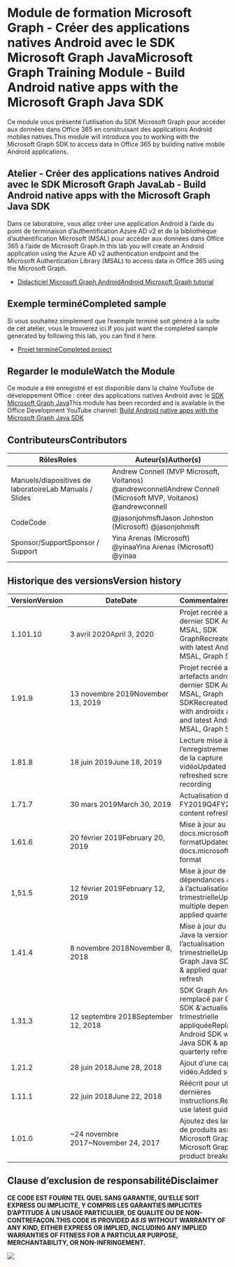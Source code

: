 # <a name="microsoft-graph-training-module---build-android-native-apps-with-the-microsoft-graph-java-sdk"></a><span data-ttu-id="4d45c-101">Module de formation Microsoft Graph - Créer des applications natives Android avec le SDK Microsoft Graph Java</span><span class="sxs-lookup"><span data-stu-id="4d45c-101">Microsoft Graph Training Module - Build Android native apps with the Microsoft Graph Java SDK</span></span>

<span data-ttu-id="4d45c-102">Ce module vous présente l’utilisation du SDK Microsoft Graph pour accéder aux données dans Office 365 en construisant des applications Android mobiles natives.</span><span class="sxs-lookup"><span data-stu-id="4d45c-102">This module will introduce you to working with the Microsoft Graph SDK to access data in Office 365 by building native mobile Android applications.</span></span>

## <a name="lab---build-android-native-apps-with-the-microsoft-graph-java-sdk"></a><span data-ttu-id="4d45c-103">Atelier - Créer des applications natives Android avec le SDK Microsoft Graph Java</span><span class="sxs-lookup"><span data-stu-id="4d45c-103">Lab - Build Android native apps with the Microsoft Graph Java SDK</span></span>

<span data-ttu-id="4d45c-104">Dans ce laboratoire, vous allez créer une application Android à l’aide du point de terminaison d’authentification Azure AD v2 et de la bibliothèque d’authentification Microsoft (MSAL) pour accéder aux données dans Office 365 à l’aide de Microsoft Graph.</span><span class="sxs-lookup"><span data-stu-id="4d45c-104">In this lab you will create an Android application using the Azure AD v2 authentication endpoint and the Microsoft Authentication Library (MSAL) to access data in Office 365 using the Microsoft Graph.</span></span>

- [<span data-ttu-id="4d45c-105">Didacticiel Microsoft Graph Android</span><span class="sxs-lookup"><span data-stu-id="4d45c-105">Android Microsoft Graph tutorial</span></span>](https://docs.microsoft.com/graph/tutorials/android)

## <a name="completed-sample"></a><span data-ttu-id="4d45c-106">Exemple terminé</span><span class="sxs-lookup"><span data-stu-id="4d45c-106">Completed sample</span></span>

<span data-ttu-id="4d45c-107">Si vous souhaitez simplement que l’exemple terminé soit généré à la suite de cet atelier, vous le trouverez ici.</span><span class="sxs-lookup"><span data-stu-id="4d45c-107">If you just want the completed sample generated by following this lab, you can find it here.</span></span>

- [<span data-ttu-id="4d45c-108">Projet terminé</span><span class="sxs-lookup"><span data-stu-id="4d45c-108">Completed project</span></span>](demo)

## <a name="watch-the-module"></a><span data-ttu-id="4d45c-109">Regarder le module</span><span class="sxs-lookup"><span data-stu-id="4d45c-109">Watch the Module</span></span>

<span data-ttu-id="4d45c-110">Ce module a été enregistré et est disponible dans la chaîne YouTube de développement Office : créer des applications natives Android avec le [SDK Microsoft Graph Java](https://youtu.be/BLmOmv4FSsQ)</span><span class="sxs-lookup"><span data-stu-id="4d45c-110">This module has been recorded and is available in the Office Development YouTube channel: [Build Android native apps with the Microsoft Graph Java SDK](https://youtu.be/BLmOmv4FSsQ)</span></span>

## <a name="contributors"></a><span data-ttu-id="4d45c-111">Contributeurs</span><span class="sxs-lookup"><span data-stu-id="4d45c-111">Contributors</span></span>

| <span data-ttu-id="4d45c-112">Rôles</span><span class="sxs-lookup"><span data-stu-id="4d45c-112">Roles</span></span>                | <span data-ttu-id="4d45c-113">Auteur(s)</span><span class="sxs-lookup"><span data-stu-id="4d45c-113">Author(s)</span></span>                                               |
| -------------------- | ------------------------------------------------------- |
| <span data-ttu-id="4d45c-114">Manuels/diapositives de laboratoire</span><span class="sxs-lookup"><span data-stu-id="4d45c-114">Lab Manuals / Slides</span></span> | <span data-ttu-id="4d45c-115">Andrew Connell (MVP Microsoft, Voitanos) @andrewconnell</span><span class="sxs-lookup"><span data-stu-id="4d45c-115">Andrew Connell (Microsoft MVP, Voitanos) @andrewconnell</span></span> |
| <span data-ttu-id="4d45c-116">Code</span><span class="sxs-lookup"><span data-stu-id="4d45c-116">Code</span></span>                 | <span data-ttu-id="4d45c-117">@jasonjohmsft</span><span class="sxs-lookup"><span data-stu-id="4d45c-117">Jason Johnston (Microsoft) @jasonjohmsft</span></span>                |
| <span data-ttu-id="4d45c-118">Sponsor/Support</span><span class="sxs-lookup"><span data-stu-id="4d45c-118">Sponsor / Support</span></span>    | <span data-ttu-id="4d45c-119">Yina Arenas (Microsoft) @yinaa</span><span class="sxs-lookup"><span data-stu-id="4d45c-119">Yina Arenas (Microsoft) @yinaa</span></span>                          |

## <a name="version-history"></a><span data-ttu-id="4d45c-120">Historique des versions</span><span class="sxs-lookup"><span data-stu-id="4d45c-120">Version history</span></span>

| <span data-ttu-id="4d45c-121">Version</span><span class="sxs-lookup"><span data-stu-id="4d45c-121">Version</span></span> | <span data-ttu-id="4d45c-122">Date</span><span class="sxs-lookup"><span data-stu-id="4d45c-122">Date</span></span>               | <span data-ttu-id="4d45c-123">Commentaires</span><span class="sxs-lookup"><span data-stu-id="4d45c-123">Comments</span></span>                                                                   |
| ------- | ------------------ | -------------------------------------------------------------------------- |
| <span data-ttu-id="4d45c-124">1.10</span><span class="sxs-lookup"><span data-stu-id="4d45c-124">1.10</span></span>    | <span data-ttu-id="4d45c-125">3 avril 2020</span><span class="sxs-lookup"><span data-stu-id="4d45c-125">April 3, 2020</span></span>      | <span data-ttu-id="4d45c-126">Projet recréé avec le dernier SDK Android, MSAL, SDK Graph</span><span class="sxs-lookup"><span data-stu-id="4d45c-126">Recreated project with latest Android SDK, MSAL, Graph SDK</span></span>                 |
| <span data-ttu-id="4d45c-127">1.9</span><span class="sxs-lookup"><span data-stu-id="4d45c-127">1.9</span></span>     | <span data-ttu-id="4d45c-128">13 novembre 2019</span><span class="sxs-lookup"><span data-stu-id="4d45c-128">November 13, 2019</span></span>  | <span data-ttu-id="4d45c-129">Projet recréé avec des artefacts androidx et le dernier SDK Android, MSAL, Graph SDK</span><span class="sxs-lookup"><span data-stu-id="4d45c-129">Recreated project with androidx artifacts and latest Android SDK, MSAL, Graph SDK</span></span> |
| <span data-ttu-id="4d45c-130">1.8</span><span class="sxs-lookup"><span data-stu-id="4d45c-130">1.8</span></span>     | <span data-ttu-id="4d45c-131">18 juin 2019</span><span class="sxs-lookup"><span data-stu-id="4d45c-131">June 18, 2019</span></span>      | <span data-ttu-id="4d45c-132">Lecture mise à jour vers l’enregistrement actualisé de la capture vidéo</span><span class="sxs-lookup"><span data-stu-id="4d45c-132">Updated readme to refreshed screencast recording</span></span>                           |
| <span data-ttu-id="4d45c-133">1.7</span><span class="sxs-lookup"><span data-stu-id="4d45c-133">1.7</span></span>     | <span data-ttu-id="4d45c-134">30 mars 2019</span><span class="sxs-lookup"><span data-stu-id="4d45c-134">March 30, 2019</span></span>     | <span data-ttu-id="4d45c-135">Actualisation du contenu FY2019Q4</span><span class="sxs-lookup"><span data-stu-id="4d45c-135">FY2019Q4 content refresh</span></span>                                                   |
| <span data-ttu-id="4d45c-136">1.6</span><span class="sxs-lookup"><span data-stu-id="4d45c-136">1.6</span></span>     | <span data-ttu-id="4d45c-137">20 février 2019</span><span class="sxs-lookup"><span data-stu-id="4d45c-137">February 20, 2019</span></span>  | <span data-ttu-id="4d45c-138">Mise à jour au format docs.microsoft.com format</span><span class="sxs-lookup"><span data-stu-id="4d45c-138">Updated to docs.microsoft.com format</span></span>                                       |
| <span data-ttu-id="4d45c-139">1,5</span><span class="sxs-lookup"><span data-stu-id="4d45c-139">1.5</span></span>     | <span data-ttu-id="4d45c-140">12 février 2019</span><span class="sxs-lookup"><span data-stu-id="4d45c-140">February 12, 2019</span></span>  | <span data-ttu-id="4d45c-141">Mise à jour de plusieurs dépendances appliquées à l’actualisation trimestrielle</span><span class="sxs-lookup"><span data-stu-id="4d45c-141">Updated multiple dependencies applied quarterly refresh</span></span>                    |
| <span data-ttu-id="4d45c-142">1.4</span><span class="sxs-lookup"><span data-stu-id="4d45c-142">1.4</span></span>     | <span data-ttu-id="4d45c-143">8 novembre 2018</span><span class="sxs-lookup"><span data-stu-id="4d45c-143">November 8, 2018</span></span>   | <span data-ttu-id="4d45c-144">Mise à jour du SDK Graph Java la version ga 1 & l’actualisation trimestrielle</span><span class="sxs-lookup"><span data-stu-id="4d45c-144">Updated Graph Java SDK to GA v1 & applied quarterly refresh</span></span>                |
| <span data-ttu-id="4d45c-145">1.3</span><span class="sxs-lookup"><span data-stu-id="4d45c-145">1.3</span></span>     | <span data-ttu-id="4d45c-146">12 septembre 2018</span><span class="sxs-lookup"><span data-stu-id="4d45c-146">September 12, 2018</span></span> | <span data-ttu-id="4d45c-147">SDK Graph Android remplacé par Graph Java SDK &'actualisation trimestrielle appliquée</span><span class="sxs-lookup"><span data-stu-id="4d45c-147">Replaced Graph Android SDK with Graph Java SDK & applied quarterly refresh</span></span> |
| <span data-ttu-id="4d45c-148">1.2</span><span class="sxs-lookup"><span data-stu-id="4d45c-148">1.2</span></span>     | <span data-ttu-id="4d45c-149">28 juin 2018</span><span class="sxs-lookup"><span data-stu-id="4d45c-149">June 28, 2018</span></span>      | <span data-ttu-id="4d45c-150">Ajout d’une capture vidéo.</span><span class="sxs-lookup"><span data-stu-id="4d45c-150">Added screencast.</span></span>                                                          |
| <span data-ttu-id="4d45c-151">1.1</span><span class="sxs-lookup"><span data-stu-id="4d45c-151">1.1</span></span>     | <span data-ttu-id="4d45c-152">22 juin 2018</span><span class="sxs-lookup"><span data-stu-id="4d45c-152">June 22, 2018</span></span>      | <span data-ttu-id="4d45c-153">Réécrit pour utiliser les dernières instructions.</span><span class="sxs-lookup"><span data-stu-id="4d45c-153">Rewritten to use latest guidance.</span></span>                                          |
| <span data-ttu-id="4d45c-154">1.0</span><span class="sxs-lookup"><span data-stu-id="4d45c-154">1.0</span></span>     | <span data-ttu-id="4d45c-155">~24 novembre 2017</span><span class="sxs-lookup"><span data-stu-id="4d45c-155">~November 24, 2017</span></span> | <span data-ttu-id="4d45c-156">Ajoutez des lancements de produits associés à Microsoft Graph.</span><span class="sxs-lookup"><span data-stu-id="4d45c-156">Add Microsoft Graph related product breakouts.</span></span>                             |

## <a name="disclaimer"></a><span data-ttu-id="4d45c-157">Clause d’exclusion de responsabilité</span><span class="sxs-lookup"><span data-stu-id="4d45c-157">Disclaimer</span></span>

<span data-ttu-id="4d45c-158">**CE CODE EST  FOURNI TEL QUEL SANS GARANTIE, QU’ELLE SOIT EXPRESS OU IMPLICITE, Y COMPRIS LES GARANTIES IMPLICITES D’APTITUDE À UN USAGE PARTICULIER, DE QUALITÉ OU DE NON-CONTREFAÇON.**</span><span class="sxs-lookup"><span data-stu-id="4d45c-158">**THIS CODE IS PROVIDED _AS IS_ WITHOUT WARRANTY OF ANY KIND, EITHER EXPRESS OR IMPLIED, INCLUDING ANY IMPLIED WARRANTIES OF FITNESS FOR A PARTICULAR PURPOSE, MERCHANTABILITY, OR NON-INFRINGEMENT.**</span></span>

<!-- markdownlint-disable MD033 -->
<img src="https://telemetry.sharepointpnp.com/msgraph-training-android" />
